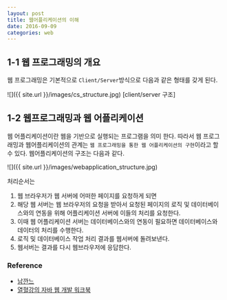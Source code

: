 ```yaml
---
layout: post
title: 웹어플리케이션의 이해
date: 2016-09-09
categories: web
---
```


## 1-1 웹 프로그래밍의 개요
웹 프로그래밍은 기본적으로 `Client/Server`방식으로 다음과 같은 형태를 갖게 된다.

![]({{ site.url }}/images/cs_structure.jpg)
[client/server 구조]

## 1-2 웹프로그래밍과 웹 어플리케이션

웹 어플리케이션이란 웹을 기반으로 실행되는 프로그램을 의미 한다. 따라서 웹 프로그래밍과 웹어플리케이션의 관계는 `웹 프로그래밍을 통한 웹 어플리케이션의 구현`이라고 할 수 있다. 웹어플리케이션의 구조는 다음과 같다.

![]({{ site.url }}/images/webapplication_structure.jpg)

처리순서는

1. 웹 브라우저가 웹 서버에 어떠한 페이지를 요청하게 되면
2. 해당 웹 서버는 웹 브라우저의 요청을 받아서 요청된 페이지의 로직 및 데이터베이스와의 연동을 위해 어플리케이션 서버에 이들의 처리를 요청한다.
3. 이때 웹 어플리케이션 서버는 데이터베이스와의 연동이 필요하면 데이터베이스와 데이터의 처리를 수행한다.
4. 로직 및 데이터베이스 작업 처리 결과를 웹서버에 돌려보낸다.
5. 웹서버는 결과를 다시 웹브라우저에 응답한다.

### Reference
- [남깐느](http://knkky.tistory.com/28)
- [열혈강의 자바 웹 개발 워크북](http://www.yes24.com/24/Goods/13159413?Acode=101)

